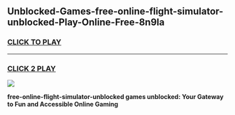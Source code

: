 
## Unblocked-Games-free-online-flight-simulator-unblocked-Play-Online-Free-8n9la
<h3>
<a href="https://premium76.site?title=free-online-flight-simulator-unblocked&ref=26A">CLICK TO PLAY</a></h3>
<hr>

<h3>
<a href="https://premium76.site?title=free-online-flight-simulator-unblocked&ref=26A">CLICK 2 PLAY</a>
  
</h3>

<a href="https://premium76.site?title=free-online-flight-simulator-unblocked&ref=26A"><img src="https://clearcache.store/games.png"></a>


**free-online-flight-simulator-unblocked games unblocked: Your Gateway to Fun and Accessible Online Gaming**

